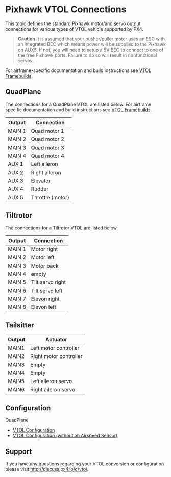 # Pixhawk VTOL Connections

This topic defines the standard Pixhawk motor/and servo output connections for various types of VTOL vehicle supported by PX4.

> **Caution** It is assumed that your pusher/puller motor uses an ESC with an
  integrated BEC which means power will be supplied to the Pixhawk on
  AUX5. If not, you will need to setup a 5V BEC to connect to one of the
  free Pixhawk ports. Failure to do so will result in nonfunctional servos.
  
For airframe-specific documentation and build instructions see [VTOL Framebuilds](../framebuild_vtol/README.md).


## QuadPlane

The connections for a QuadPlane VTOL are listed below. For airframe specific documentation and build instructions see [VTOL Framebuilds](./framebuild_vtol/README.md).

Output | Connection
--- | ---
MAIN 1   | Quad motor 1
MAIN 2   | Quad motor 2
MAIN 3   | Quad motor 3
MAIN 4   | Quad motor 4
AUX 1    | Left aileron
AUX 2    | Right aileron
AUX 3    | Elevator
AUX 4    | Rudder
AUX 5    | Throttle (motor)


## Tiltrotor

The connections for a Tiltrotor VTOL are listed below. 

Output | Connection
--- | --- 
MAIN 1 | Motor right
MAIN 2 | Motor left
MAIN 3 | Motor back
MAIN 4 | empty
MAIN 5 | Tilt servo right
MAIN 6 | Tilt servo left
MAIN 7 | Elevon right
MAIN 8 | Elevon left

## Tailsitter

Output | Actuator
--- | --- 
MAIN1 | Left motor controller
MAIN2 | Right motor controller
MAIN3 | Empty
MAIN4 | Empty
MAIN5 | Left aileron servo
MAIN6 | Right aileron servo

## Configuration

QuadPlane

* [VTOL Configuration](../config/vtol_quad_configuration.md)
* [VTOL Configuration (without an Airspeed Sensor)](../advanced_config/vtol_without_airspeed_sensor.md)

## Support

If you have any questions regarding your VTOL conversion or
configuration please visit <http://discuss.px4.io/c/vtol>.


 

